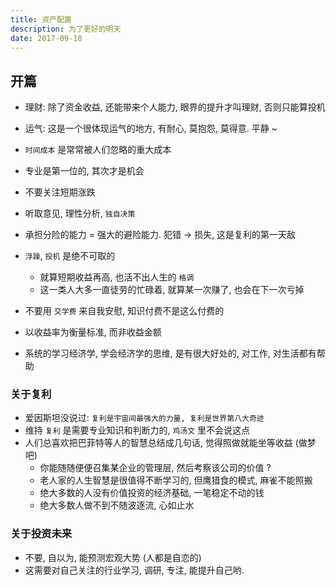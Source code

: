 ```yaml
---
title: 资产配置
description: 为了更好的明天
date: 2017-09-18
---
```


## 开篇

* 理财: 除了资金收益, 还能带来个人能力, 眼界的提升才叫理财, 否则只能算投机
* 运气: 这是一个很体现运气的地方, 有耐心, 莫抱怨, 莫得意. 平静 ~

* `时间成本` 是常常被人们忽略的重大成本
* 专业是第一位的, 其次才是机会
* 不要关注短期涨跌
* 听取意见, 理性分析, `独自决策`
* 承担分险的能力 = 强大的避险能力. 犯错 -> 损失, 这是复利的第一天敌
* `浮躁`, `投机` 是绝不可取的
  - 就算短期收益再高, 也活不出人生的 `格调`
  - 这一类人大多一直徒劳的忙碌着, 就算某一次赚了, 也会在下一次亏掉
* 不要用 `交学费` 来自我安慰, 知识付费不是这么付费的
* 以收益率为衡量标准, 而非收益金额
* 系统的学习经济学, 学会经济学的思维, 是有很大好处的, 对工作, 对生活都有帮助

### 关于复利

* 爱因斯坦没说过: `复利是宇宙间最强大的力量, 复利是世界第八大奇迹`
* 维持 `复利` 是需要专业知识和判断力的, `鸡汤文` 里不会说这点
* 人们总喜欢把巴菲特等人的智慧总结成几句话, 觉得照做就能坐等收益 (做梦吧)
  - 你能随随便便召集某企业的管理层, 然后考察该公司的价值 ?
  - 老人家的人生智慧是很值得不断学习的, 但鹰猎食的模式, 麻雀不能照搬
  - 绝大多数的人没有价值投资的经济基础, 一笔稳定不动的钱
  - 绝大多数人做不到不随波逐流, 心如止水

### 关于投资未来

* 不要, 自以为, 能预测宏观大势 (人都是自恋的)
* 这需要对自己关注的行业学习, 调研, 专注, 能提升自己哟.
